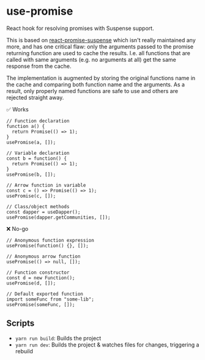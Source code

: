 # use-promise

React hook for resolving promises with Suspense support.

This is based on
[react-promise-suspense](https://github.com/vigzmv/react-promise-suspense)
which isn't really maintained any more, and has one critical flaw: only
the arguments passed to the promise returning function are used to cache
the results. I.e. all functions that are called with same arguments
(e.g. no arguments at all) get the same response from the cache.

The implementation is augmented by storing the original functions name
in the cache and comparing both function name and the arguments. As a
result, only properly named functions are safe to use and others are
rejected straight away.

✅ Works
```
// Function declaration
function a() {
  return Promise(() => 1);
}
usePromise(a, []);

// Variable declaration
const b = function() {
  return Promise(() => 1);
}
usePromise(b, []);

// Arrow function in variable
const c = () => Promise(() => 1);
usePromise(c, []);

// Class/object methods
const dapper = useDapper();
usePromise(dapper.getCommunities, []);
```

❌ No-go
```
// Anonymous function expression
usePromise(function() {}, []);

// Anonymous arrow function
usePromise(() => null, []);

// Function constructor
const d = new Function();
usePromise(d, []);

// Default exported function
import someFunc from "some-lib";
usePromise(someFunc, []);
```

## Scripts

- `yarn run build`: Builds the project
- `yarn run dev`: Builds the project & watches files for changes, triggering a rebuild
